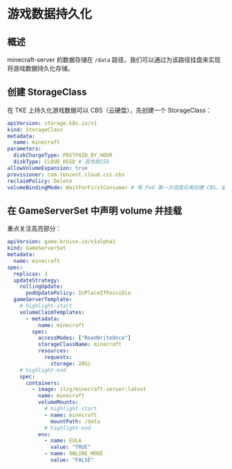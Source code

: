 # 游戏数据持久化

## 概述

minecraft-server 的数据存储在 `/data` 路径，我们可以通过为该路径挂盘来实现将游戏数据持久化存储。

## 创建 StorageClass

在 TKE 上持久化游戏数据可以 CBS（云硬盘），先创建一个 StorageClass：

```yaml
apiVersion: storage.k8s.io/v1
kind: StorageClass
metadata:
  name: minecraft
parameters:
  diskChargeType: POSTPAID_BY_HOUR
  diskType: CLOUD_HSSD # 高性能SSD
allowVolumeExpansion: true
provisioner: com.tencent.cloud.csi.cbs
reclaimPolicy: Delete
volumeBindingMode: WaitForFirstConsumer # 等 Pod 第一次调度后再创建 CBS，避免 Pod 与 CBS 不在同一可用区导致无法绑定
```

## 在 GameServerSet 中声明 volume 并挂载

重点关注高亮部分：

```yaml showLineNumbers
apiVersion: game.kruise.io/v1alpha1
kind: GameServerSet
metadata:
  name: minecraft
spec:
  replicas: 3
  updateStrategy:
    rollingUpdate:
      podUpdatePolicy: InPlaceIfPossible
  gameServerTemplate:
    # highlight-start
    volumeClaimTemplates:
      - metadata:
          name: minecraft
        spec:
          accessModes: ["ReadWriteOnce"]
          storageClassName: minecraft
          resources:
            requests:
              storage: 20Gi
    # highlight-end
    spec:
      containers:
        - image: itzg/minecraft-server:latest
          name: minecraft
          volumeMounts:
            # highlight-start
            - name: minecraft
              mountPath: /data
            # highlight-end
          env:
            - name: EULA
              value: "TRUE"
            - name: ONLINE_MODE
              value: "FALSE"
```

